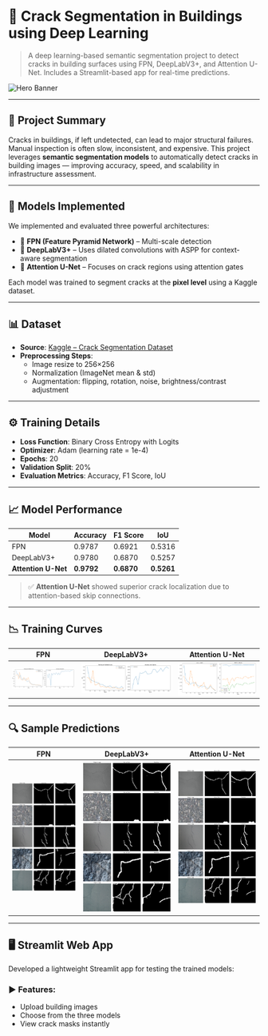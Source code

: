 # 🧱 Crack Segmentation in Buildings using Deep Learning

> A deep learning-based semantic segmentation project to detect cracks in building surfaces using FPN, DeepLabV3+, and Attention U-Net. Includes a Streamlit-based app for real-time predictions.

![Hero Banner](images/attention_unet_prediction.png)

---

## 🚀 Project Summary

Cracks in buildings, if left undetected, can lead to major structural failures. Manual inspection is often slow, inconsistent, and expensive. This project leverages **semantic segmentation models** to automatically detect cracks in building images — improving accuracy, speed, and scalability in infrastructure assessment.

---

## 🧠 Models Implemented

We implemented and evaluated three powerful architectures:

- 🔹 **FPN (Feature Pyramid Network)** – Multi-scale detection
- 🔹 **DeepLabV3+** – Uses dilated convolutions with ASPP for context-aware segmentation
- 🔹 **Attention U-Net** – Focuses on crack regions using attention gates

Each model was trained to segment cracks at the **pixel level** using a Kaggle dataset.

---

## 📊 Dataset

- **Source**: [Kaggle – Crack Segmentation Dataset](https://www.kaggle.com/datasets/lakshaymiddha/crack-segmentation-dataset)
- **Preprocessing Steps**:
  - Image resize to 256×256
  - Normalization (ImageNet mean & std)
  - Augmentation: flipping, rotation, noise, brightness/contrast adjustment

---

## ⚙️ Training Details

- **Loss Function**: Binary Cross Entropy with Logits
- **Optimizer**: Adam (learning rate = 1e-4)
- **Epochs**: 20
- **Validation Split**: 20%
- **Evaluation Metrics**: Accuracy, F1 Score, IoU

---

## 📈 Model Performance

| Model           | Accuracy | F1 Score | IoU    |
|----------------|----------|----------|--------|
| FPN            | 0.9787   | 0.6921   | 0.5316 |
| DeepLabV3+     | 0.9780   | 0.6870   | 0.5257 |
| **Attention U-Net** | **0.9792**   | **0.6870**   | **0.5261** |

> ✅ **Attention U-Net** showed superior crack localization due to attention-based skip connections.

---

## 📉 Training Curves

| FPN | DeepLabV3+ | Attention U-Net |
|-----|------------|-----------------|
| ![FPN Metrics](fpn_graph.png) | ![DeepLabV3+ Metrics](deeplabv3_graph.png) | ![Attention U-Net Metrics](attention_unet_graph.png) |

---

## 🔍 Sample Predictions

| FPN | DeepLabV3+ | Attention U-Net |
|-----|------------|-----------------|
| ![FPN Output](fpn_prediction.png) | ![DLV3+ Output](deeplabv3_prediction.png) | ![Attention Output](attention_unet_prediction.png) |

---

## 🖥️ Streamlit Web App

Developed a lightweight Streamlit app for testing the trained models:

### ▶ Features:
- Upload building images
- Choose from the three models
- View crack masks instantly


